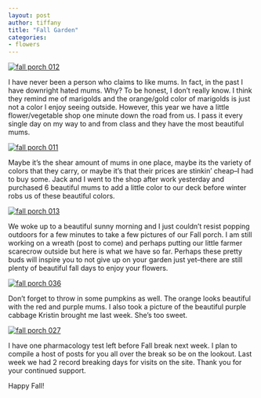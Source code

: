 ```yaml
---
layout: post
author: tiffany
title: "Fall Garden"
categories: 
- flowers
---
```


[![](jekyll_uploads/2011/10/fall-porch-012-575x381.jpg "fall porch 012")](http://www.sweetpeonies.com/2011/10/fall-garden/fall-porch-012/)

I have never been a person who claims to like mums. In fact, in the past I have downright hated mums. Why? To be honest, I don’t really know. I think they remind me of marigolds and the orange/gold color of marigolds is just not a color I enjoy seeing outside. However, this year we have a little flower/vegetable shop one minute down the road from us. I pass it every single day on my way to and from class and they have the most beautiful mums.

[![](jekyll_uploads/2011/10/fall-porch-011-575x381.jpg "fall porch 011")](http://www.sweetpeonies.com/2011/10/fall-garden/fall-porch-011/)

Maybe it’s the shear amount of mums in one place, maybe its the variety of colors that they carry, or maybe it’s that their prices are stinkin’ cheap–I had to buy some. Jack and I went to the shop after work yesterday and purchased 6 beautiful mums to add a little color to our deck before winter robs us of these beautiful colors.

[![](jekyll_uploads/2011/10/fall-porch-013-575x381.jpg "fall porch 013")](http://www.sweetpeonies.com/2011/10/fall-garden/fall-porch-013/)

We woke up to a beautiful sunny morning and I just couldn’t resist popping outdoors for a few minutes to take a few pictures of our Fall porch. I am still working on a wreath (post to come) and perhaps putting our little farmer scarecrow outside but here is what we have so far. Perhaps these pretty buds will inspire you to not give up on your garden just yet–there are still plenty of beautiful fall days to enjoy your flowers.

[![](jekyll_uploads/2011/10/fall-porch-036-575x381.jpg "fall porch 036")](http://www.sweetpeonies.com/2011/10/fall-garden/fall-porch-036/)

Don’t forget to throw in some pumpkins as well. The orange looks beautiful with the red and purple mums. I also took a picture of the beautiful purple cabbage Kristin brought me last week. She’s too sweet.

[![](jekyll_uploads/2011/10/fall-porch-027-575x381.jpg "fall porch 027")](http://www.sweetpeonies.com/2011/10/fall-garden/fall-porch-027/)

I have one pharmacology test left before Fall break next week. I plan to compile a host of posts for you all over the break so be on the lookout. Last week we had 2 record breaking days for visits on the site. Thank you for your continued support.

Happy Fall!